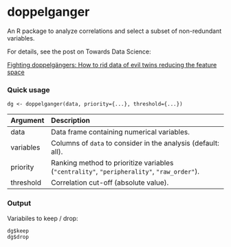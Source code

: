 # doppelganger

An R package to analyze correlations and select a subset of non-redundant variables.

For details, see the post on Towards Data Science:

[Fighting doppelgängers: How to rid data of evil twins reducing the feature space](https://medium.com/towards-data-science/fighting-doppelg%C3%A4ngers-2fc28762e169)

### Quick usage

```
dg <- doppelganger(data, priority={...}, threshold={...})
```

Argument | Description
:--- | :---
data | Data frame containing numerical variables.
variables | Columns of `data` to consider in the analysis (default: all).
priority | Ranking method to prioritize variables (`"centrality"`, `"peripherality"`, `"raw_order"`).
threshold | Correlation cut-off (absolute value).

### Output

Variabiles to keep / drop:

```
dg$keep
dg$drop
```
